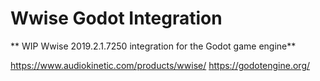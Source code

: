 # Wwise Godot Integration

** WIP Wwise 2019.2.1.7250 integration for the Godot game engine**

https://www.audiokinetic.com/products/wwise/
https://godotengine.org/